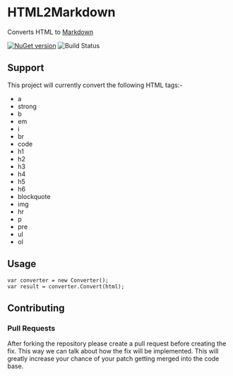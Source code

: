 # HTML2Markdown

Converts HTML to [Markdown](http://daringfireball.net/projects/markdown/syntax)

[![NuGet version](https://badge.fury.io/nu/Html2Markdown.svg)](http://badge.fury.io/nu/Html2Markdown) ![Build Status](https://ci.appveyor.com/api/projects/status/cbi6sknslvu3rq6n?svg=true) 

## Support

This project will currently convert the following HTML tags:-

- a
- strong
- b
- em
- i
- br
- code
- h1
- h2
- h3
- h4
- h5
- h6
- blockquote
- img
- hr
- p
- pre
- ul
- ol

## Usage
    var converter = new Converter();
    var result = converter.Convert(html);

## Contributing

### Pull Requests

After forking the repository please create a pull request before creating the fix. This way we can talk about how the fix will be implemented. This will greatly increase your chance of your patch getting merged into the code base.
